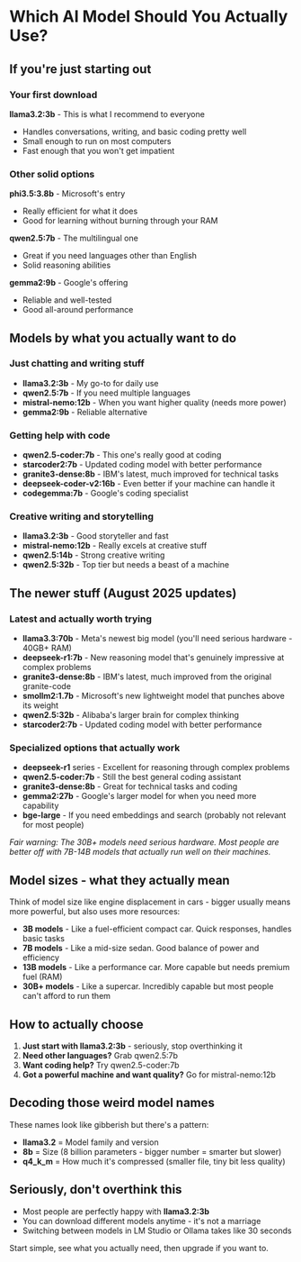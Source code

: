 # Which AI Model Should You Actually Use?

## If you're just starting out

### Your first download
**llama3.2:3b** - This is what I recommend to everyone
- Handles conversations, writing, and basic coding pretty well
- Small enough to run on most computers
- Fast enough that you won't get impatient

### Other solid options
**phi3.5:3.8b** - Microsoft's entry
- Really efficient for what it does
- Good for learning without burning through your RAM

**qwen2.5:7b** - The multilingual one
- Great if you need languages other than English
- Solid reasoning abilities

**gemma2:9b** - Google's offering
- Reliable and well-tested
- Good all-around performance

## Models by what you actually want to do

### Just chatting and writing stuff
- **llama3.2:3b** - My go-to for daily use
- **qwen2.5:7b** - If you need multiple languages
- **mistral-nemo:12b** - When you want higher quality (needs more power)
- **gemma2:9b** - Reliable alternative

### Getting help with code
- **qwen2.5-coder:7b** - This one's really good at coding
- **starcoder2:7b** - Updated coding model with better performance
- **granite3-dense:8b** - IBM's latest, much improved for technical tasks
- **deepseek-coder-v2:16b** - Even better if your machine can handle it
- **codegemma:7b** - Google's coding specialist

### Creative writing and storytelling
- **llama3.2:3b** - Good storyteller and fast
- **mistral-nemo:12b** - Really excels at creative stuff
- **qwen2.5:14b** - Strong creative writing
- **qwen2.5:32b** - Top tier but needs a beast of a machine

## The newer stuff (August 2025 updates)

### Latest and actually worth trying
- **llama3.3:70b** - Meta's newest big model (you'll need serious hardware - 40GB+ RAM)
- **deepseek-r1:7b** - New reasoning model that's genuinely impressive at complex problems
- **granite3-dense:8b** - IBM's latest, much improved from the original granite-code
- **smollm2:1.7b** - Microsoft's new lightweight model that punches above its weight
- **qwen2.5:32b** - Alibaba's larger brain for complex thinking
- **starcoder2:7b** - Updated coding model with better performance

### Specialized options that actually work
- **deepseek-r1** series - Excellent for reasoning through complex problems
- **qwen2.5-coder:7b** - Still the best general coding assistant
- **granite3-dense:8b** - Great for technical tasks and coding
- **gemma2:27b** - Google's larger model for when you need more capability
- **bge-large** - If you need embeddings and search (probably not relevant for most people)

*Fair warning: The 30B+ models need serious hardware. Most people are better off with 7B-14B models that actually run well on their machines.*

## Model sizes - what they actually mean

Think of model size like engine displacement in cars - bigger usually means more powerful, but also uses more resources:

- **3B models** - Like a fuel-efficient compact car. Quick responses, handles basic tasks
- **7B models** - Like a mid-size sedan. Good balance of power and efficiency  
- **13B models** - Like a performance car. More capable but needs premium fuel (RAM)
- **30B+ models** - Like a supercar. Incredibly capable but most people can't afford to run them

## How to actually choose

1. **Just start with llama3.2:3b** - seriously, stop overthinking it
2. **Need other languages?** Grab qwen2.5:7b
3. **Want coding help?** Try qwen2.5-coder:7b
4. **Got a powerful machine and want quality?** Go for mistral-nemo:12b

## Decoding those weird model names

These names look like gibberish but there's a pattern:
- **llama3.2** = Model family and version
- **8b** = Size (8 billion parameters - bigger number = smarter but slower)
- **q4_k_m** = How much it's compressed (smaller file, tiny bit less quality)

## Seriously, don't overthink this

- Most people are perfectly happy with **llama3.2:3b**
- You can download different models anytime - it's not a marriage
- Switching between models in LM Studio or Ollama takes like 30 seconds

Start simple, see what you actually need, then upgrade if you want to.